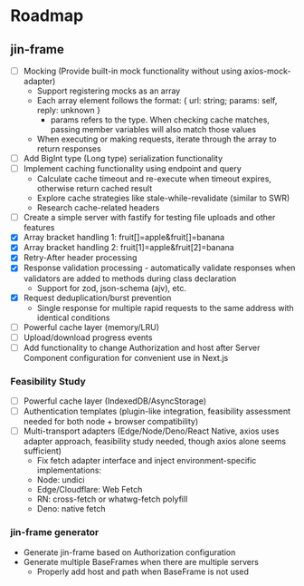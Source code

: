 # Roadmap

## jin-frame

- [ ] Mocking (Provide built-in mock functionality without using axios-mock-adapter)
  - Support registering mocks as an array
  - Each array element follows the format: { url: string; params: self, reply: unknown }
    - params refers to the type. When checking cache matches, passing member variables will also match those values
  - When executing or making requests, iterate through the array to return responses
- [ ] Add BigInt type (Long type) serialization functionality
- [ ] Implement caching functionality using endpoint and query
  - Calculate cache timeout and re-execute when timeout expires, otherwise return cached result
  - Explore cache strategies like stale-while-revalidate (similar to SWR)
  - Research cache-related headers
- [ ] Create a simple server with fastify for testing file uploads and other features
- [x] Array bracket handling 1: fruit[]=apple&fruit[]=banana
- [x] Array bracket handling 2: fruit[1]=apple&fruit[2]=banana
- [x] Retry-After header processing
- [x] Response validation processing - automatically validate responses when validators are added to methods during class declaration
  - Support for zod, json-schema (ajv), etc.
- [x] Request deduplication/burst prevention
  - Single response for multiple rapid requests to the same address with identical conditions
- [ ] Powerful cache layer (memory/LRU)
- [ ] Upload/download progress events
- [ ] Add functionality to change Authorization and host after Server Component configuration for convenient use in Next.js

### Feasibility Study

- [ ] Powerful cache layer (IndexedDB/AsyncStorage)
- [ ] Authentication templates (plugin-like integration, feasibility assessment needed for both node + browser compatibility)
- [ ] Multi-transport adapters (Edge/Node/Deno/React Native, axios uses adapter approach, feasibility study needed, though axios alone seems sufficient)
  - Fix fetch adapter interface and inject environment-specific implementations:
  - Node: undici
  - Edge/Cloudflare: Web Fetch
  - RN: cross-fetch or whatwg-fetch polyfill
  - Deno: native fetch

### jin-frame generator

- Generate jin-frame based on Authorization configuration
- Generate multiple BaseFrames when there are multiple servers
  - Properly add host and path when BaseFrame is not used

